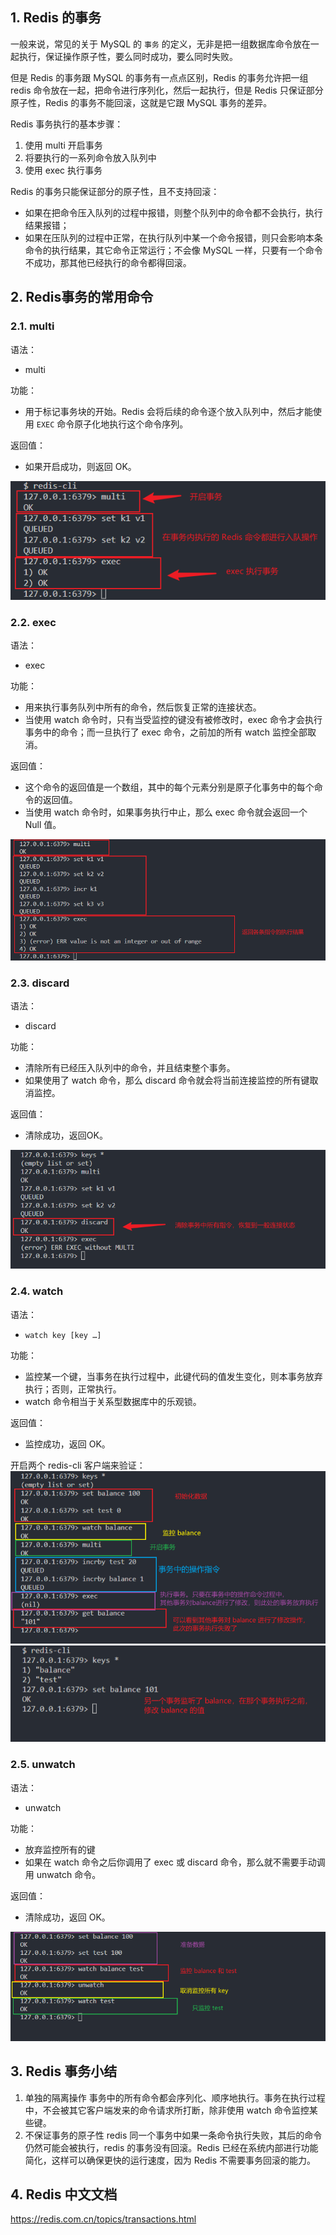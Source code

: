 ## 1. Redis 的事务
一般来说，常见的关于 MySQL 的 ```事务``` 的定义，无非是把一组数据库命令放在一起执行，保证操作原子性，要么同时成功，要么同时失败。

但是 Redis 的事务跟 MySQL 的事务有一点点区别，Redis 的事务允许把一组 redis 命令放在一起，把命令进行序列化，然后一起执行，但是 Redis 只保证部分原子性，Redis 的事务不能回滚，这就是它跟 MySQL 事务的差异。

Redis 事务执行的基本步骤：
1. 使用 multi 开启事务
2. 将要执行的一系列命令放入队列中
3. 使用 exec 执行事务

Redis 的事务只能保证部分的原子性，且不支持回滚：
- 如果在把命令压入队列的过程中报错，则整个队列中的命令都不会执行，执行结果报错；
- 如果在压队列的过程中正常，在执行队列中某一个命令报错，则只会影响本条命令的执行结果，其它命令正常运行；不会像 MySQL 一样，只要有一个命令不成功，那其他已经执行的命令都得回滚。

## 2. Redis事务的常用命令
### 2.1. multi
语法：
- multi

功能：
- 用于标记事务块的开始。Redis 会将后续的命令逐个放入队列中，然后才能使用 ```EXEC``` 命令原子化地执行这个命令序列。

返回值：
- 如果开启成功，则返回 OK。

![](Redis的事务.assets/multi.png)

### 2.2. exec
语法：
- exec


功能：
- 用来执行事务队列中所有的命令，然后恢复正常的连接状态。
- 当使用 watch 命令时，只有当受监控的键没有被修改时，exec 命令才会执行事务中的命令；而一旦执行了 exec 命令，之前加的所有 watch 监控全部取消。

返回值：
- 这个命令的返回值是一个数组，其中的每个元素分别是原子化事务中的每个命令的返回值。
- 当使用 watch 命令时，如果事务执行中止，那么 exec 命令就会返回一个 Null 值。

![](Redis的事务.assets/exec.png)

### 2.3. discard
语法：
- discard


功能：
- 清除所有已经压入队列中的命令，并且结束整个事务。
- 如果使用了 watch 命令，那么 discard 命令就会将当前连接监控的所有键取消监控。

返回值：
- 清除成功，返回OK。

![](Redis的事务.assets/discard.png)

### 2.4. watch
语法：
- ```watch key [key …]```

功能：
- 监控某一个键，当事务在执行过程中，此键代码的值发生变化，则本事务放弃执行；否则，正常执行。
- watch 命令相当于关系型数据库中的乐观锁。

返回值：
- 监控成功，返回 OK。

开启两个 redis-cli 客户端来验证：
![](Redis的事务.assets/watch.png)
![](Redis的事务.assets/watch2.png)

### 2.5. unwatch
语法：
- unwatch

功能：
- 放弃监控所有的键
- 如果在 watch 命令之后你调用了 exec 或 discard 命令，那么就不需要手动调用 unwatch 命令。

返回值：
- 清除成功，返回 OK。

![](Redis的事务.assets/unwatch.png)

## 3. Redis 事务小结
1. 单独的隔离操作
事务中的所有命令都会序列化、顺序地执行。事务在执行过程中，不会被其它客户端发来的命令请求所打断，除非使用 watch 命令监控某些键。
2. 不保证事务的原子性
redis 同一个事务中如果一条命令执行失败，其后的命令仍然可能会被执行，redis 的事务没有回滚。Redis 已经在系统内部进行功能简化，这样可以确保更快的运行速度，因为 Redis 不需要事务回滚的能力。

## 4. Redis 中文文档
https://redis.com.cn/topics/transactions.html
